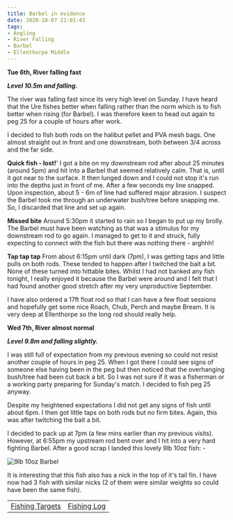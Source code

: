 ```yaml
---
title: Barbel in evidence
date: 2020-10-07 21:01:43
tags:
- Angling
- River Falling
- Barbel
- Ellenthorpe Middle
---
```

**Tue 6th, River falling fast**

***Level 10.5m and falling.***

The river was falling fast since its very high level on Sunday. I have heard that the Ure fishes better when falling rather than the norm which is to fish better when rising (for Barbel). I was therefore keen to head out again to peg 25 for a couple of hours after work.

I decided to fish both rods on the halibut pellet and PVA mesh bags. One almost straight out in front and one downstream, both between 3/4 across and the far side. 

**Quick fish - lost!**'
I got a bite on my downstream rod after about 25 minutes (around 5pm) and hit into a Barbel that seemed relatively calm. That is, until it got near to the surface. It then lunged down and I could not stop it's run into the depths just in front of me. After a few seconds my line snapped. Upon inspection, about 5 - 6m of line had suffered major abrasion. I suspect the Barbel took me through an underwater bush/tree before snapping me. So, I discarded that line and set up again. 

**Missed bite**
Around 5:30pm it started to rain so I began to put up my brolly. The Barbel must have been watching as that was a stimulus for my downstream rod to go again. I managed to get to it and struck, fully expecting to connect with the fish but there was nothing there - arghhh!

**Tap tap tap**
From about 6:15pm until dark (7pm), I was getting taps and little pulls on both rods. These tended to happen after I twitched the bait a bit. None of these turned into hittable bites. Whilst I had not banked any fish tonight, I really enjoyed it because the Barbel were around and I felt that I had found another good stretch after my very unproductive September.

I have also ordered a 17ft float rod so that I can have a few float sessions and hopefully get some nice Roach, Chub, Perch and maybe Bream. It is very deep at Ellenthorpe so the long rod should really help.

**Wed 7th, River almost normal**

***Level 9.8m and falling slightly.***

I was still full of expectation from my previous evening so could not resist another couple of hours in peg 25. When I got there I could see signs of someone else having been in the peg but then noticed that the overhanging bush/tree had been cut back a bit. So I was not sure if it was a fisherman or a working party preparing for Sunday's match. I decided to fish peg 25 anyway.

Despite my heightened expectations I did not get any signs of fish until about 6pm. I then got little taps on both rods but no firm bites. Again, this was after twitching the bait a bit.

I decided to pack up at 7pm (a few mins earlier than my previous visits). However, at 6:55pm my upstream rod bent over and I hit into a very hard fighting Barbel. After a good scrap I landed this lovely 9lb 10oz fish: - 

![9lb 10oz Barbel](/images/2020-10-07/9lb10ozBarbel.jpg)

It is interesting that this fish also has a nick in the top of it's tail fin. I have now had 3 fish with similar nicks (2 of them were similar weights so could have been the same fish).

|||
|---------|------|
|<a href="/2020/07/20200726-Fishing-Targets/">Fishing Targets</a>|<a href="/2020/08/20200816-FishingLog/">Fishing Log</a>|

